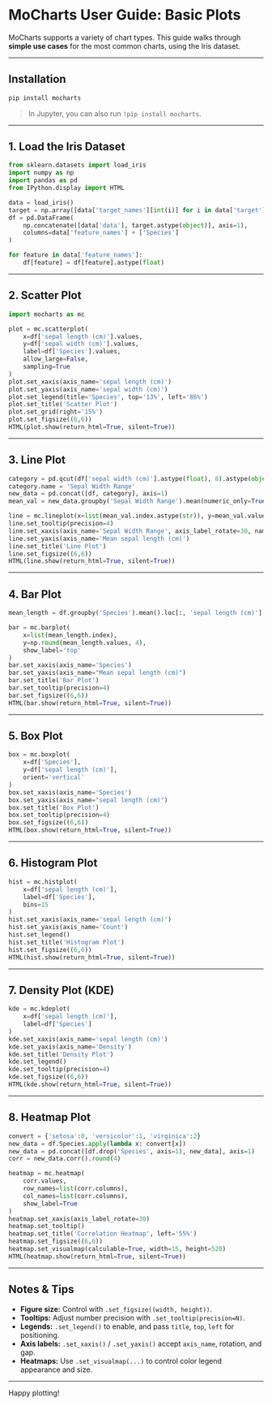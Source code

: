 # MoCharts User Guide: Basic Plots

MoCharts supports a variety of chart types. This guide walks through **simple use cases** for the most common charts, using the Iris dataset.

---

## Installation

```bash
pip install mocharts
```
> In Jupyter, you can also run `!pip install mocharts`.

---

## 1. Load the Iris Dataset

```python
from sklearn.datasets import load_iris
import numpy as np
import pandas as pd
from IPython.display import HTML

data = load_iris()
target = np.array([data['target_names'][int(i)] for i in data['target']]).reshape(-1,1)
df = pd.DataFrame(
    np.concatenate([data['data'], target.astype(object)], axis=1),
    columns=data['feature_names'] + ['Species']
)

for feature in data['feature_names']:
    df[feature] = df[feature].astype(float)
```

---

## 2. Scatter Plot

```python
import mocharts as mc

plot = mc.scatterplot(
    x=df['sepal length (cm)'].values,
    y=df['sepal width (cm)'].values,
    label=df['Species'].values,
    allow_large=False,
    sampling=True
)
plot.set_xaxis(axis_name='sepal length (cm)')
plot.set_yaxis(axis_name='sepal width (cm)')
plot.set_legend(title='Species', top='13%', left='86%')
plot.set_title('Scatter Plot')
plot.set_grid(right='15%')
plot.set_figsize((6,6))
HTML(plot.show(return_html=True, silent=True))
```

---

## 3. Line Plot

```python
category = pd.qcut(df['sepal width (cm)'].astype(float), 8).astype(object)
category.name = 'Sepal Width Range'
new_data = pd.concat([df, category], axis=1)
mean_val = new_data.groupby('Sepal Width Range').mean(numeric_only=True).loc[:, 'sepal length (cm)']

line = mc.lineplot(x=list(mean_val.index.astype(str)), y=mean_val.values)
line.set_tooltip(precision=4)
line.set_xaxis(axis_name='Sepal Width Range', axis_label_rotate=30, name_gap=50)
line.set_yaxis(axis_name='Mean sepal length (cm)')
line.set_title('Line Plot')
line.set_figsize((6,6))
HTML(line.show(return_html=True, silent=True))
```

---

## 4. Bar Plot

```python
mean_length = df.groupby('Species').mean().loc[:, 'sepal length (cm)']

bar = mc.barplot(
    x=list(mean_length.index),
    y=np.round(mean_length.values, 4),
    show_label='top'
)
bar.set_xaxis(axis_name='Species')
bar.set_yaxis(axis_name="Mean sepal length (cm)")
bar.set_title('Bar Plot')
bar.set_tooltip(precision=4)
bar.set_figsize((6,6))
HTML(bar.show(return_html=True, silent=True))
```

---

## 5. Box Plot

```python
box = mc.boxplot(
    x=df['Species'],
    y=df['sepal length (cm)'],
    orient='vertical'
)
box.set_xaxis(axis_name='Species')
box.set_yaxis(axis_name="sepal length (cm)")
box.set_title('Box Plot')
box.set_tooltip(precision=4)
box.set_figsize((6,6))
HTML(box.show(return_html=True, silent=True))
```

---

## 6. Histogram Plot

```python
hist = mc.histplot(
    x=df['sepal length (cm)'],
    label=df['Species'],
    bins=15
)
hist.set_xaxis(axis_name='sepal length (cm)')
hist.set_yaxis(axis_name='Count')
hist.set_legend()
hist.set_title('Histogram Plot')
hist.set_figsize((6,6))
HTML(hist.show(return_html=True, silent=True))
```

---

## 7. Density Plot (KDE)

```python
kde = mc.kdeplot(
    x=df['sepal length (cm)'],
    label=df['Species']
)
kde.set_xaxis(axis_name='sepal length (cm)')
kde.set_yaxis(axis_name='Density')
kde.set_title('Density Plot')
kde.set_legend()
kde.set_tooltip(precision=4)
kde.set_figsize((6,6))
HTML(kde.show(return_html=True, silent=True))
```

---

## 8. Heatmap Plot

```python
convert = {'setosa':0, 'versicolor':1, 'virginica':2}
new_data = df.Species.apply(lambda x: convert[x])
new_data = pd.concat([df.drop('Species', axis=1), new_data], axis=1)
corr = new_data.corr().round(4)

heatmap = mc.heatmap(
    corr.values,
    row_names=list(corr.columns),
    col_names=list(corr.columns),
    show_label=True
)
heatmap.set_xaxis(axis_label_rotate=30)
heatmap.set_tooltip()
heatmap.set_title('Correlation Heatmap', left='55%')
heatmap.set_figsize((6,6))
heatmap.set_visualmap(calculable=True, width=15, height=520)
HTML(heatmap.show(return_html=True, silent=True))
```

---

## Notes & Tips

- **Figure size:** Control with `.set_figsize((width, height))`.
- **Tooltips:** Adjust number precision with `.set_tooltip(precision=N)`.
- **Legends:** `.set_legend()` to enable, and pass `title`, `top`, `left` for positioning.
- **Axis labels:** `.set_xaxis()` / `.set_yaxis()` accept `axis_name`, rotation, and gap.
- **Heatmaps:** Use `.set_visualmap(...)` to control color legend appearance and size.

---

Happy plotting!
